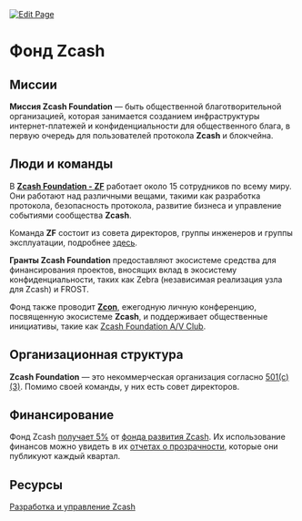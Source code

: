 <a href="https://github.com/henryquincy/zechub/edit/main/site/zechubglobal/zcashrussia/zcashfoundation.md" target="_blank">
  <img src="https://img.shields.io/badge/Edit-blue" alt="Edit Page"/>
</a>

# Фонд Zcash

## Миссии

**Миссия Zcash Foundation** — быть общественной благотворительной организацией, которая занимается созданием инфраструктуры интернет-платежей и конфиденциальности для общественного блага, в первую очередь для пользователей протокола **Zcash** и блокчейна.


## Люди и команды

В [**Zcash Foundation - ZF**](https://zfnd.org/) работает около 15 сотрудников по всему миру. Они работают над различными вещами, такими как разработка протокола, безопасность протокола, развитие бизнеса и управление событиями сообщества **Zcash**.

Команда **ZF** состоит из совета директоров, группы инженеров и группы эксплуатации, подробнее [здесь](https://zfnd.org/about/).

**Гранты Zcash Foundation** предоставляют экосистеме средства для финансирования проектов, вносящих вклад в экосистему конфиденциальности, таких как Zebra (независимая реализация узла для Zcash) и FROST.

Фонд также проводит [**Zcon**](https://www.zcon.org/), ежегодную личную конференцию, посвященную экосистеме **Zcash**, и поддерживает общественные инициативы, такие как [Zcash Foundation A/V Club](https://discord.gg/WGEVenUq).


## Организационная структура

**Zcash Foundation** — это некоммерческая организация согласно [501(c)(3)](https://en.wikipedia.org/wiki/501(c)(3)_organization). Помимо своей команды, у них есть совет директоров.

## Финансирование

Фонд Zcash [получает 5%](https://z.cash/zcash-development-and-governance/) от [фонда развития Zcash](https://zips.z.cash/zip-1014). Их использование финансов можно увидеть в их [отчетах о прозрачности](https://electriccoin.co/blog/ecc-transparency-report-for-q3-2022/), которые они публикуют каждый квартал.

## Ресурсы

[Разработка и управление Zcash](https://z.cash/zcash-development-and-governance/)
